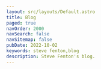 ```yaml
---
layout: src/layouts/Default.astro
title: Blog
paged: true
navOrder: 2000
navSearch: false
navSitemap: false
pubDate: 2022-10-02
keywords: steve fenton,blog
description: Steve Fenton's blog.
---
```

